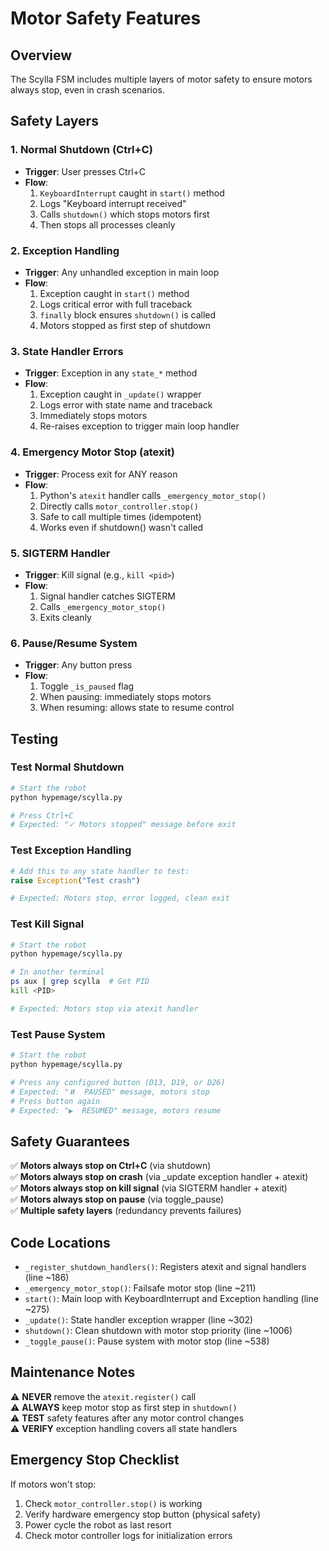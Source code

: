 # Motor Safety Features

## Overview
The Scylla FSM includes multiple layers of motor safety to ensure motors always stop, even in crash scenarios.

## Safety Layers

### 1. Normal Shutdown (Ctrl+C)
- **Trigger**: User presses Ctrl+C
- **Flow**:
  1. `KeyboardInterrupt` caught in `start()` method
  2. Logs "Keyboard interrupt received"
  3. Calls `shutdown()` which stops motors first
  4. Then stops all processes cleanly

### 2. Exception Handling
- **Trigger**: Any unhandled exception in main loop
- **Flow**:
  1. Exception caught in `start()` method
  2. Logs critical error with full traceback
  3. `finally` block ensures `shutdown()` is called
  4. Motors stopped as first step of shutdown

### 3. State Handler Errors
- **Trigger**: Exception in any `state_*` method
- **Flow**:
  1. Exception caught in `_update()` wrapper
  2. Logs error with state name and traceback
  3. Immediately stops motors
  4. Re-raises exception to trigger main loop handler

### 4. Emergency Motor Stop (atexit)
- **Trigger**: Process exit for ANY reason
- **Flow**:
  1. Python's `atexit` handler calls `_emergency_motor_stop()`
  2. Directly calls `motor_controller.stop()`
  3. Safe to call multiple times (idempotent)
  4. Works even if shutdown() wasn't called

### 5. SIGTERM Handler
- **Trigger**: Kill signal (e.g., `kill <pid>`)
- **Flow**:
  1. Signal handler catches SIGTERM
  2. Calls `_emergency_motor_stop()`
  3. Exits cleanly

### 6. Pause/Resume System
- **Trigger**: Any button press
- **Flow**:
  1. Toggle `_is_paused` flag
  2. When pausing: immediately stops motors
  3. When resuming: allows state to resume control

## Testing

### Test Normal Shutdown
```bash
# Start the robot
python hypemage/scylla.py

# Press Ctrl+C
# Expected: "✓ Motors stopped" message before exit
```

### Test Exception Handling
```python
# Add this to any state handler to test:
raise Exception("Test crash")

# Expected: Motors stop, error logged, clean exit
```

### Test Kill Signal
```bash
# Start the robot
python hypemage/scylla.py

# In another terminal
ps aux | grep scylla  # Get PID
kill <PID>

# Expected: Motors stop via atexit handler
```

### Test Pause System
```bash
# Start the robot
python hypemage/scylla.py

# Press any configured button (D13, D19, or D26)
# Expected: "⏸️  PAUSED" message, motors stop
# Press button again
# Expected: "▶️  RESUMED" message, motors resume
```

## Safety Guarantees

✅ **Motors always stop on Ctrl+C** (via shutdown)  
✅ **Motors always stop on crash** (via _update exception handler + atexit)  
✅ **Motors always stop on kill signal** (via SIGTERM handler + atexit)  
✅ **Motors always stop on pause** (via toggle_pause)  
✅ **Multiple safety layers** (redundancy prevents failures)  

## Code Locations

- `_register_shutdown_handlers()`: Registers atexit and signal handlers (line ~186)
- `_emergency_motor_stop()`: Failsafe motor stop (line ~211)
- `start()`: Main loop with KeyboardInterrupt and Exception handling (line ~275)
- `_update()`: State handler exception wrapper (line ~302)
- `shutdown()`: Clean shutdown with motor stop priority (line ~1006)
- `_toggle_pause()`: Pause system with motor stop (line ~538)

## Maintenance Notes

⚠️ **NEVER** remove the `atexit.register()` call  
⚠️ **ALWAYS** keep motor stop as first step in `shutdown()`  
⚠️ **TEST** safety features after any motor control changes  
⚠️ **VERIFY** exception handling covers all state handlers  

## Emergency Stop Checklist

If motors won't stop:
1. Check `motor_controller.stop()` is working
2. Verify hardware emergency stop button (physical safety)
3. Power cycle the robot as last resort
4. Check motor controller logs for initialization errors
